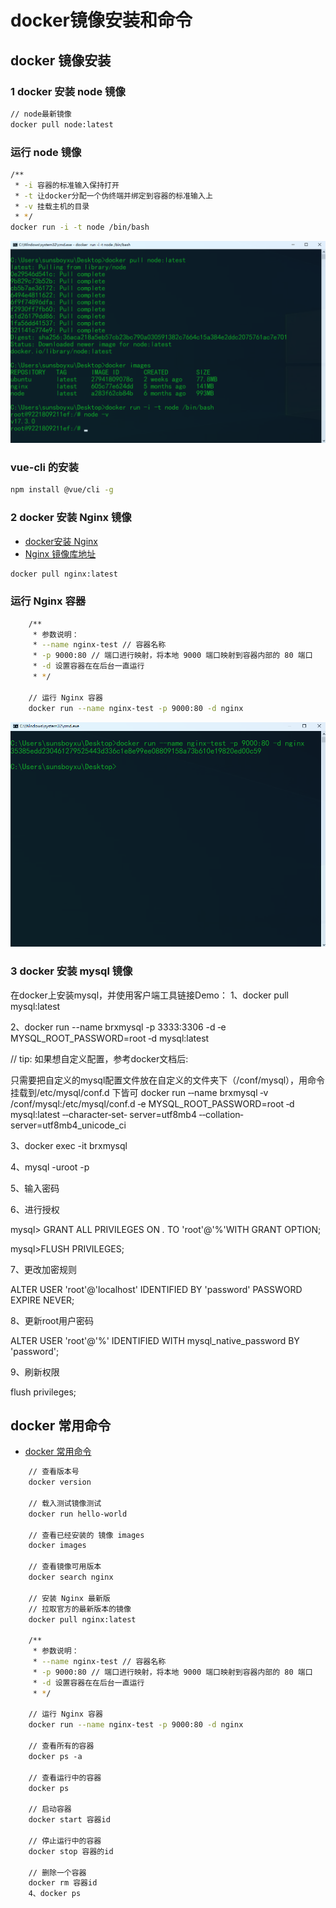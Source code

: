 # docker镜像安装和命令

## docker 镜像安装

### 1 docker 安装 node  镜像

``` bash
// node最新镜像
docker pull node:latest
```

### 运行 node 镜像

``` bash
/**
 * -i 容器的标准输入保持打开
 * -t 让docker分配一个伪终端并绑定到容器的标准输入上
 * -v 挂载主机的目录
 * */
docker run -i -t node /bin/bash
```

![node图](/images/servers/docker/node1.png)


### vue-cli 的安装

``` bash
npm install @vue/cli -g
```


### 2 docker 安装 Nginx 镜像
- [docker安装 Nginx](http://www.bjpowernode.com/docker/1706.html)
- [Nginx 镜像库地址](https://hub.docker.com/_/nginx?tab=tags)

``` bash
docker pull nginx:latest
```
### 运行 Nginx 容器

``` bash
	/**
	 * 参数说明：
	 * --name nginx-test // 容器名称
	 * -p 9000:80 // 端口进行映射，将本地 9000 端口映射到容器内部的 80 端口
	 * -d 设置容器在在后台一直运行
	 * */
	
	// 运行 Nginx 容器 
	docker run --name nginx-test -p 9000:80 -d nginx
```

![运行nginx容器](/images/servers/docker/run-nginx1.png)


### 3 docker 安装 mysql 镜像
在docker上安装mysql，并使用客户端工具链接Demo：
1、docker pull mysql:latest

2、docker run --name brxmysql -p 3333:3306 -d ‐e MYSQL_ROOT_PASSWORD=root ‐d mysql:latest

// tip: 如果想自定义配置，参考docker文档后:

只需要把自定义的mysql配置文件放在自定义的文件夹下（/conf/mysql），用命令挂载到/etc/mysql/conf.d 下皆可
docker run ‐‐name brxmysql ‐v /conf/mysql:/etc/mysql/conf.d ‐e MYSQL_ROOT_PASSWORD=root ‐d mysql:latest ‐‐character‐set‐
server=utf8mb4 ‐‐collation‐server=utf8mb4_unicode_ci

3、docker exec -it  brxmysql

4、mysql -uroot -p  

5、输入密码

6、进行授权

  mysql> GRANT ALL PRIVILEGES ON *.* TO 'root'@'%'WITH GRANT OPTION; 

  mysql>FLUSH PRIVILEGES;

7、更改加密规则

  ALTER USER 'root'@'localhost' IDENTIFIED BY 'password' PASSWORD EXPIRE NEVER;

8、更新root用户密码

ALTER USER 'root'@'%' IDENTIFIED WITH mysql_native_password BY 'password'; 

9、刷新权限

flush privileges;

## docker 常用命令

- [docker 常用命令](https://docs.docker.com/engine/reference/commandline/docker/)

``` bash
	// 查看版本号
	docker version
	
	// 载入测试镜像测试				
	docker run hello-world 
	
	// 查看已经安装的 镜像 images
	docker images
	
	// 查看镜像可用版本
	docker search nginx
	
	// 安装 Nginx 最新版
	// 拉取官方的最新版本的镜像
	docker pull nginx:latest
	
	/**
	 * 参数说明：
	 * --name nginx-test // 容器名称
	 * -p 9000:80 // 端口进行映射，将本地 9000 端口映射到容器内部的 80 端口
	 * -d 设置容器在在后台一直运行
	 * */
	
	// 运行 Nginx 容器 
	docker run --name nginx-test -p 9000:80 -d nginx
	
	// 查看所有的容器
	docker ps ‐a
	
	// 查看运行中的容器
	docker ps
	
	// 启动容器
	docker start 容器id
	
	// 停止运行中的容器
	docker stop 容器的id
	
	// 删除一个容器
	docker rm 容器id	
	4、docker ps
	
```
